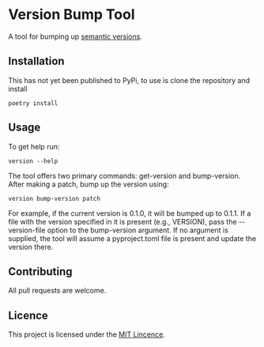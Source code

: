# Version Bump Tool

A tool for bumping up [semantic versions](https://semver.org/).

## Installation

This has not yet been published to PyPi, to use is clone the repository and install

```
poetry install
```

## Usage


To get help run:
```
version --help
```

The tool offers two primary commands: get-version and bump-version. After making a patch, bump up the version using:

```
version bump-version patch
```

For example, if the current version is 0.1.0, it will be bumped up to 0.1.1. If a file with the version specified in it is present (e.g., VERSION), pass the --version-file option to the bump-version argument. If no argument is supplied, the tool will assume a pyproject.toml file is present and update the version there.


## Contributing 

All pull requests are welcome.

## Licence

This project is licensed under the [MIT Lincence](https://choosealicense.com/licenses/mit/).
